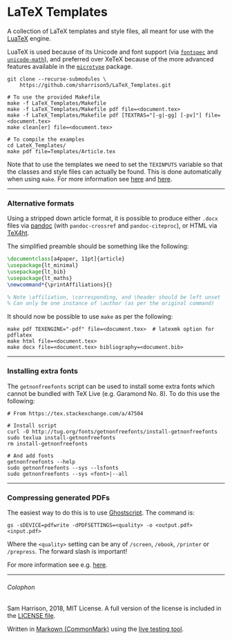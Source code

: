 # LaTeX Templates

A collection of LaTeX templates and style files, all meant for use with the
[LuaTeX](http://www.luatex.org/) engine.

LuaTeX is used because of its Unicode and font support (via
[`fontspec`](https://ctan.org/pkg/fontspec)
and [`unicode-math`](https://ctan.org/pkg/unicode-math)), and preferred over
XeTeX because of the more advanced features available in the
[`microtype`](https://ctan.org/pkg/microtype) package.

```shell
git clone --recurse-submodules \
    https://github.com/sharrison5/LaTeX_Templates.git

# To use the provided Makefile
make -f LaTeX_Templates/Makefile
make -f LaTeX_Templates/Makefile pdf file=<document.tex>
make -f LaTeX_Templates/Makefile pdf [TEXTRAS="[-g|-gg] [-pv]"] file=<document.tex>
make clean[er] file=<document.tex>

# To compile the examples
cd LateX_Templates/
make pdf file=Templates/Article.tex
```

Note that to use the templates we need to set the `TEXINPUTS` variable so that
the classes and style files can actually be found. This is done automatically
when using `make`. For more information see
[here](https://texfaq.org/FAQ-tempinst) and
[here](https://stackoverflow.com/a/4483042).

--------------------
### Alternative formats

Using a stripped down article format, it is possible to produce either `.docx`
files via [pandoc](https://pandoc.org/) (with `pandoc-crossref` and
`pandoc-citeproc`), or HTML via [TeX4ht](https://tug.org/tex4ht/).

The simplified preamble should be something like the following:
```tex
\documentclass[a4paper, 11pt]{article}
\usepackage{lt_minimal}
\usepackage{lt_bib}
\usepackage{lt_maths}
\newcommand*{\printAffiliations}{}

% Note \affiliation, \corresponding, and \header should be left unset
% Can only be one instance of \author (as per the original command)
```

It should now be possible to use `make` as per the following:
```shell
make pdf TEXENGINE="-pdf" file=<document.tex>  # latexmk option for pdflatex
make html file=<document.tex>
make docx file=<document.tex> bibliography=<document.bib>
```

--------------------
### Installing extra fonts

The `getnonfreefonts` script can be used to install some extra fonts which
cannot be bundled with TeX Live (e.g. Garamond No. 8). To do this use the
following:
```
# From https://tex.stackexchange.com/a/47504

# Install script
curl -O http://tug.org/fonts/getnonfreefonts/install-getnonfreefonts
sudo texlua install-getnonfreefonts
rm install-getnonfreefonts

# And add fonts
getnonfreefonts --help
sudo getnonfreefonts --sys --lsfonts
sudo getnonfreefonts --sys <font>|--all
```

--------------------
### Compressing generated PDFs

The easiest way to do this is to use [Ghostscript](https://ghostscript.com/).
The command is:
```
gs -sDEVICE=pdfwrite -dPDFSETTINGS=<quality> -o <output.pdf> <input.pdf>
```
Where the `<quality>` setting can be any of `/screen`, `/ebook`, `/printer` or
`/prepress`. The forward slash is important!

For more information see e.g. [here](https://tex.stackexchange.com/a/41273).

--------------------

###### Colophon
Sam Harrison, 2018, MIT License.
A full version of the license is included in the [LICENSE file](LICENSE).

Written in [Markown (CommonMark)](http://commonmark.org/) using the
[live testing tool](http://try.commonmark.org/).
